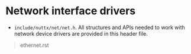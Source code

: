 # Network interface drivers

  - `include/nuttx/net/net.h`. All structures and APIs needed to work
    with network device drivers are provided in this header file.

> ethernet.rst
